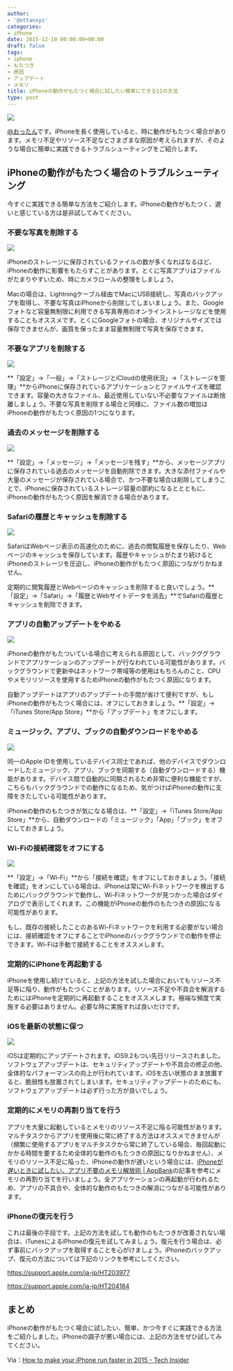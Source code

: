 ```yaml
---
author:
- '@ottanxyz'
categories:
- iPhone
date: 2015-12-10 00:00:00+00:00
draft: false
tags:
- iphone
- もたつき
- 原因
- アップデート
- メモリ
title: iPhoneの動作がもたつく場合に試したい簡単にできる11の方法
type: post
---
```


![](151210-5668cdcc86224-1.jpg)






[@おったん](https://twitter.com/ottanxyz)です。iPhoneを長く使用していると、時に動作がもたつく場合があります。メモリ不足やリソース不足などさまざまな原因が考えられますが、そのような場合に簡単に実践できるトラブルシューティングをご紹介します。





## iPhoneの動作がもたつく場合のトラブルシューティング





今すぐに実践できる簡単な方法をご紹介します。iPhoneの動作がもたつく、遅いと感じている方は是非試してみてください。





### 不要な写真を削除する





![](151218-56740fd43ff7a-1.png)






iPhoneのストレージに保存されているファイルの数が多くなればなるほど、iPhoneの動作に影響をもたらすことがあります。とくに写真アプリはファイルがたまりやすいため、時にカメラロールの整理をしましょう。





Macの場合は、Lightningケーブル経由でMacにUSB接続し、写真のバックアップを取得し、不要な写真はiPhoneから削除してしまいましょう。また、Googleフォトなど容量無制限に利用できる写真専用のオンラインストレージなどを使用することもオススメです。とくにGoogleフォトの場合、オリジナルサイズでは保存できませんが、画質を保ったまま容量無制限で写真を保存できます。





### 不要なアプリを削除する





![](151210-5668cdd0ca810.png)






**「設定」→「一般」→「ストレージとiCloudの使用状況」→「ストレージを管理」**からiPhoneに保存されているアプリケーションとファイルサイズを確認できます。容量の大きなファイル、最近使用していない不必要なファイルは断捨離しましょう。不要な写真を削除する場合と同様に、ファイル数の増加はiPhoneの動作がもたつく原因の1つになります。





### 過去のメッセージを削除する





![](151210-5668cdd23ab59.png)






**「設定」→「メッセージ」→「メッセージを残す」**から、メッセージアプリに保存されている過去のメッセージを自動削除できます。大きな添付ファイルや大量のメッセージが保存されている場合で、かつ不要な場合は削除してしまうことで、iPhoneに保存されているストレージ容量の節約になるととともに、iPhoneの動作がもたつく原因を解消できる場合があります。





### Safariの履歴とキャッシュを削除する





![](151210-5668cdd38200d-1.png)






SafariはWebページ表示の高速化のために、過去の閲覧履歴を保存したり、Webページのキャッシュを保存しています。履歴やキャッシュがたまり続けるとiPhoneのストレージを圧迫し、iPhoneの動作がもたつく原因につながりかねません。





定期的に閲覧履歴とWebページのキャッシュを削除すると良いでしょう。**「設定」→「Safari」→「履歴とWebサイトデータを消去」**でSafariの履歴とキャッシュを削除できます。





### アプリの自動アップデートをやめる





![](151210-5668cdd536d00-1.png)






iPhoneの動作がもたついている場合に考えられる原因として、バックググラウンドでアプリケーションのアップデートが行なわれている可能性があります。バックグラウンドで更新中はネットワーク帯域等の使用はもちろんのこと、CPUやメモリリソースを使用するためiPhoneの動作がもたつく原因になります。





自動アップデートはアプリのアップデートの手間が省けて便利ですが、もしiPhoneの動作がもたつく場合には、オフにしておきましょう。**「設定」→「iTunes Store/App Store」**から「アップデート」をオフにします。





### ミュージック、アプリ、ブックの自動ダウンロードをやめる





![](151210-5668cdd6e001d-1.png)






同一のApple IDを使用しているデバイス同士であれば、他のデバイスでダウンロードしたミュージック、アプリ、ブックを同期する（自動ダウンロードする）機能があります。デバイス間で自動的に同期されるため非常に便利な機能ですが、こちらもバックグラウンドでの動作になるため、気がつけばiPhoneの動作に支障をきたしている可能性があります。





iPhoneの動作のもたつきが気になる場合は、**「設定」→「iTunes Store/App Store」**から、自動ダウンロードの「ミュージック」「App」「ブック」をオフにしておきましょう。





### Wi-Fiの接続確認をオフにする





![](151210-5668cdd860d0b-1.png)






**「設定」→「Wi-Fi」**から「接続を確認」をオフにしておきましょう。「接続を確認」をオンにしている場合は、iPhoneは常にWi-Fiネットワークを検出するためにバックグラウンドで動作し、Wi-Fiネットワークが見つかった場合はダイアログで表示してくれます。この機能がiPhoneの動作のもたつきの原因になる可能性があります。





もし、既存の接続したことのあるWi-Fiネットワークを利用する必要がない場合には、接続確認をオフにすることでiPhoneのバックグラウンドでの動作を停止できます。Wi-Fiは手動で接続することをオススメします。





### 定期的にiPhoneを再起動する





iPhoneを使用し続けていると、上記の方法を試した場合においてもリソース不足等に陥り、動作がもたつくことがあります。リソース不足や不具合を解消するためにはiPhoneを定期的に再起動することをオススメします。極端な頻度で実施する必要はありません。必要な時に実施すれば良いだけです。





### iOSを最新の状態に保つ





![](151210-5668cdd9be91b-1.png)






iOSは定期的にアップデートされます。iOS9.2もつい先日リリースされました。ソフトウェアアップデートは、セキュリティアップデートや不具合の修正の他、全体的なパフォーマンスの向上が行われています。iOSを古い状態のまま放置すると、脆弱性も放置されてしまいます。セキュリティアップデートのためにも、ソフトウェアアップデートは必ず行った方が良いでしょう。





### 定期的にメモリの再割り当てを行う





アプリを大量に起動しているとメモリのリソース不足に陥る可能性があります。マルチタスクからアプリを使用後に常に終了する方法はオススメできませんが（頻繁に使用するアプリをマルチタスクから常に終了している場合、毎回起動にかかる時間を要するため全体的な動作のもたつきの原因になりかねません）、メモリのリソース不足に陥った、iPhoneの動作が遅いという場合には、[iPhoneが遅いときに試したい、アプリ不要のメモリ解放術 | AppBank](http://www.appbank.net/2015/12/02/iphone-application/1133850.php)の記事を参考にメモリの再割り当てを行いましょう。全アプリケーションの再起動が行われるため、アプリの不具合や、全体的な動作のもたつきの解消につながる可能性があります。





### iPhoneの復元を行う





これは最後の手段です。上記の方法を試しても動作のもたつきが改善されない場合は、iTunesによるiPhoneの復元を試してみましょう。復元を行う場合は、必ず事前にバックアップを取得することを心がけましょう。iPhoneのバックアップ、復元の方法については下記のリンクを参考にしてください。



https://support.apple.com/ja-jp/HT203977

https://support.apple.com/ja-jp/HT204184



## まとめ





iPhoneの動作がもたつく場合に試したい、簡単、かつ今すぐに実践できる方法をご紹介しました。iPhoneの調子が悪い場合には、上記の方法をぜひ試してみてください。





Via：[How to make your iPhone run faster in 2015 - Tech Insider](http://www.techinsider.io/how-to-make-your-iphone-run-faster-2015-12?op=1)